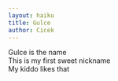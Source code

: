 ```yaml
---
layout: haiku
title: Gulce
author: Cicek
---
```


Gulce is the name<br>
This is my first sweet nickname<br>
My kiddo likes that<br>